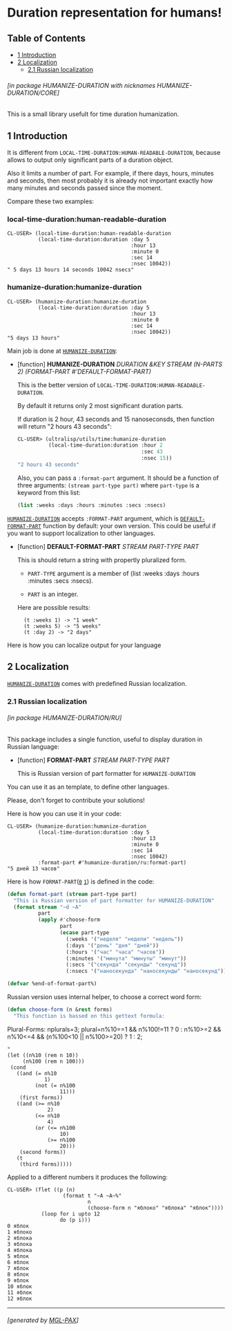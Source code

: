 <a id='x-28HUMANIZE-DURATION-3A-40INDEX-20MGL-PAX-MINIMAL-3ASECTION-29'></a>

# Duration representation for humans!

## Table of Contents

- [1 Introduction][1689]
- [2 Localization][ec56]
    - [2.1 Russian localization][2460]

###### \[in package HUMANIZE-DURATION with nicknames HUMANIZE-DURATION/CORE\]
This is a small library usefult for time duration humanization.

<a id='x-28HUMANIZE-DURATION-3A-40INTRO-20MGL-PAX-MINIMAL-3ASECTION-29'></a>

## 1 Introduction

It is different from `LOCAL-TIME-DURATION:HUMAN-READABLE-DURATION`, because allows
to output only significant parts of a duration object.

Also it limits a number of part. For example, if there days, hours, minutes and seconds,
then most probably it is already not important exactly how many minutes and seconds
passed since the moment.

Compare these two examples:

### local-time-duration:human-readable-duration

```
CL-USER> (local-time-duration:human-readable-duration
          (local-time-duration:duration :day 5
                                        :hour 13
                                        :minute 0
                                        :sec 14
                                        :nsec 10042))
" 5 days 13 hours 14 seconds 10042 nsecs"
```

### humanize-duration:humanize-duration

```
CL-USER> (humanize-duration:humanize-duration
          (local-time-duration:duration :day 5
                                        :hour 13
                                        :minute 0
                                        :sec 14
                                        :nsec 10042))
"5 days 13 hours"
```

Main job is done at [`HUMANIZE-DURATION`][5740]:

<a id='x-28HUMANIZE-DURATION-3AHUMANIZE-DURATION-20FUNCTION-29'></a>

- [function] **HUMANIZE-DURATION** *DURATION &KEY STREAM (N-PARTS 2) (FORMAT-PART #'DEFAULT-FORMAT-PART)*

    This is the better version of `LOCAL-TIME-DURATION:HUMAN-READABLE-DURATION`.
    
    By default it returns only 2 most significant duration parts.
    
    If duration is 2 hour, 43 seconds and 15 nanoseconsds, then
    function will return "2 hours 43 seconds":
    
    ```lisp
    CL-USER> (ultralisp/utils/time:humanize-duration
              (local-time-duration:duration :hour 2
                                            :sec 43
                                            :nsec 15))
    "2 hours 43 seconds"
    ```
    
    Also, you can pass a `:format-part` argument.
    It should be a function of three arguments:
    `(stream part-type part)` where `part-type` is a keyword
    from this list:
    
    ```lisp
    (list :weeks :days :hours :minutes :secs :nsecs)
    ```


[`HUMANIZE-DURATION`][5740] accepts `:FORMAT-PART` argument, which is [`DEFAULT-FORMAT-PART`][e1b0] function by default:
your own version. This could be useful if you want to support localization to other languages.

<a id='x-28HUMANIZE-DURATION-3ADEFAULT-FORMAT-PART-20FUNCTION-29'></a>

- [function] **DEFAULT-FORMAT-PART** *STREAM PART-TYPE PART*

    This is should return a string with propertly pluralized form.
    
    - `PART-TYPE` argument is a member of (list :weeks :days :hours :minutes :secs :nsecs).
    
    - `PART` is an integer.
    
    Here are possible results:
    
        (t :weeks 1) -> "1 week"
        (t :weeks 5) -> "5 weeks"
        (t :day 2) -> "2 days"


Here is how you can localize output for your language

<a id='x-28HUMANIZE-DURATION-3A-40LOCALIZATION-20MGL-PAX-MINIMAL-3ASECTION-29'></a>

## 2 Localization

[`HUMANIZE-DURATION`][5740] comes with predefined Russian localization.

<a id='x-28HUMANIZE-DURATION-2FRU-3A-40INDEX-20MGL-PAX-MINIMAL-3ASECTION-29'></a>

### 2.1 Russian localization

###### \[in package HUMANIZE-DURATION/RU\]
This package includes a single function, useful to display duration in Russian language:

<a id='x-28HUMANIZE-DURATION-2FRU-3AFORMAT-PART-20FUNCTION-29'></a>

- [function] **FORMAT-PART** *STREAM PART-TYPE PART*

    This is Russian version of part formatter for `HUMANIZE-DURATION`

You can use it as an template, to define other languages.

Please, don't forget to contribute your solutions!

Here is how you can use it in your code:

```
CL-USER> (humanize-duration:humanize-duration
          (local-time-duration:duration :day 5
                                        :hour 13
                                        :minute 0
                                        :sec 14
                                        :nsec 10042)
          :format-part #'humanize-duration/ru:format-part)
"5 дней 13 часов"
```

Here is how `FORMAT-PART`([`0`][cb6f] [`1`][49af]) is defined in the code:

<a id='x-28HUMANIZE-DURATION-2FRU-3AFORMAT-PART-20-28MGL-PAX-3AINCLUDE-20-28-3ASTART-20-28HUMANIZE-DURATION-2FRU-3AFORMAT-PART-20FUNCTION-29-20-3AEND-20-28HUMANIZE-DURATION-2FRU-3A-3A-25END-OF-FORMAT-PART-25-20VARIABLE-29-29-20-3AHEADER-NL-20-22-60-60-60commonlisp-22-20-3AFOOTER-NL-20-22-60-60-60-22-29-29'></a>

```commonlisp
(defun format-part (stream part-type part)
  "This is Russian version of part formatter for HUMANIZE-DURATION"
  (format stream "~d ~A"
          part
          (apply #'choose-form
                 part
                 (ecase part-type
                   (:weeks '("неделя" "недели" "недель"))
                   (:days '("день" "дня" "дней"))
                   (:hours '("час" "часа" "часов"))
                   (:minutes '("минута" "минуты" "минут"))
                   (:secs '("секунда" "секунды" "секунд"))
                   (:nsecs '("наносекунда" "наносекунды" "наносекунд"))))))

(defvar %end-of-format-part%)
```

Russian version uses internal helper, to choose a correct word form:

<a id='x-28HUMANIZE-DURATION-2FRU-3ACHOOSE-FORM-20-28MGL-PAX-3AINCLUDE-20-28-3ASTART-20-28HUMANIZE-DURATION-2FRU-3ACHOOSE-FORM-20FUNCTION-29-20-3AEND-20-28HUMANIZE-DURATION-2FRU-3A-3A-25END-OF-CHOOSE-FORM-25-20VARIABLE-29-29-20-3AHEADER-NL-20-22-60-60-60commonlisp-22-20-3AFOOTER-NL-20-22-60-60-60-22-29-29'></a>

```commonlisp
(defun choose-form (n &rest forms)
  "This function is bassed on this gettext formula:

   ```
   Plural-Forms: nplurals=3; plural=n%10==1 && n%100!=11 ? 0 : n%10>=2 && n%10<=4 && (n%100<10 || n%100>=20) ? 1 : 2;
   ```
"
  (let ((n%10 (rem n 10))
        (n%100 (rem n 100)))
    (cond
      ((and (= n%10
               1)
            (not (= n%100
                    11)))
       (first forms))
      ((and (>= n%10
                2)
            (<= n%10
                4)
            (or (<= n%100
                    10)
                (>= n%100
                    20)))
       (second forms))
      (t
       (third forms)))))

```

Applied to a different numbers it produces the following:

```
CL-USER> (flet ((p (n)
                  (format t "~A ~A~%"
                          n
                          (choose-form n "яблоко" "яблока" "яблок"))))
           (loop for i upto 12
                 do (p i)))
0 яблок
1 яблоко
2 яблока
3 яблока
4 яблока
5 яблок
6 яблок
7 яблок
8 яблок
9 яблок
10 яблок
11 яблок
12 яблок
```


  [1689]: #x-28HUMANIZE-DURATION-3A-40INTRO-20MGL-PAX-MINIMAL-3ASECTION-29 "Introduction"
  [2460]: #x-28HUMANIZE-DURATION-2FRU-3A-40INDEX-20MGL-PAX-MINIMAL-3ASECTION-29 "Russian localization"
  [49af]: #x-28HUMANIZE-DURATION-2FRU-3AFORMAT-PART-20FUNCTION-29 "(HUMANIZE-DURATION/RU:FORMAT-PART FUNCTION)"
  [5740]: #x-28HUMANIZE-DURATION-3AHUMANIZE-DURATION-20FUNCTION-29 "(HUMANIZE-DURATION:HUMANIZE-DURATION FUNCTION)"
  [cb6f]: #x-28HUMANIZE-DURATION-2FRU-3AFORMAT-PART-20-28MGL-PAX-3AINCLUDE-20-28-3ASTART-20-28HUMANIZE-DURATION-2FRU-3AFORMAT-PART-20FUNCTION-29-20-3AEND-20-28HUMANIZE-DURATION-2FRU-3A-3A-25END-OF-FORMAT-PART-25-20VARIABLE-29-29-20-3AHEADER-NL-20-22-60-60-60commonlisp-22-20-3AFOOTER-NL-20-22-60-60-60-22-29-29 "(HUMANIZE-DURATION/RU:FORMAT-PART (MGL-PAX:INCLUDE (:START (HUMANIZE-DURATION/RU:FORMAT-PART FUNCTION) :END (HUMANIZE-DURATION/RU::%END-OF-FORMAT-PART% VARIABLE)) :HEADER-NL \"```commonlisp\" :FOOTER-NL \"```\"))"
  [e1b0]: #x-28HUMANIZE-DURATION-3ADEFAULT-FORMAT-PART-20FUNCTION-29 "(HUMANIZE-DURATION:DEFAULT-FORMAT-PART FUNCTION)"
  [ec56]: #x-28HUMANIZE-DURATION-3A-40LOCALIZATION-20MGL-PAX-MINIMAL-3ASECTION-29 "Localization"

* * *
###### \[generated by [MGL-PAX](https://github.com/melisgl/mgl-pax)\]
